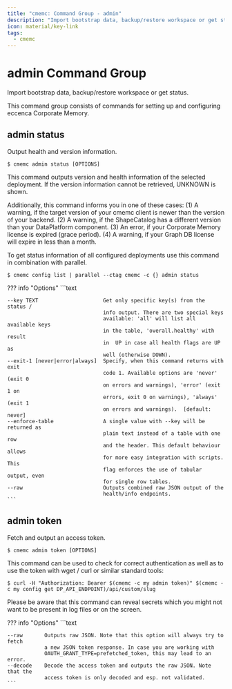 ```yaml
---
title: "cmemc: Command Group - admin"
description: "Import bootstrap data, backup/restore workspace or get status."
icon: material/key-link
tags:
  - cmemc
---
```

# admin Command Group
<!-- This file was generated - DO NOT CHANGE IT MANUALLY -->

Import bootstrap data, backup/restore workspace or get status.

This command group consists of commands for setting up and configuring eccenca Corporate Memory.


## admin status

Output health and version information.

```shell-session title="Usage"
$ cmemc admin status [OPTIONS]
```




This command outputs version and health information of the selected deployment. If the version information cannot be retrieved, UNKNOWN is shown.

Additionally, this command informs you in one of these cases: (1) A warning, if the target version of your cmemc client is newer than the version of your backend. (2) A warning, if the ShapeCatalog has a different version than your DataPlatform component. (3) An error, if your Corporate Memory license is expired (grace period). (4) A warning, if your Graph DB license will expire in less than a month.

To get status information of all configured deployments use this command in combination with parallel.

```shell-session title="Example"
$ cmemc config list | parallel --ctag cmemc -c {} admin status
```




??? info "Options"
    ```text

    --key TEXT                     Get only specific key(s) from the status /
                                   info output. There are two special keys
                                   available: 'all' will list all available keys
                                   in the table, 'overall.healthy' with result
                                   in  UP in case all health flags are UP as
                                   well (otherwise DOWN).
    --exit-1 [never|error|always]  Specify, when this command returns with exit
                                   code 1. Available options are 'never' (exit 0
                                   on errors and warnings), 'error' (exit 1 on
                                   errors, exit 0 on warnings), 'always' (exit 1
                                   on errors and warnings).  [default: never]
    --enforce-table                A single value with --key will be returned as
                                   plain text instead of a table with one row
                                   and the header. This default behaviour allows
                                   for more easy integration with scripts. This
                                   flag enforces the use of tabular output, even
                                   for single row tables.
    --raw                          Outputs combined raw JSON output of the
                                   health/info endpoints.
    ```

## admin token

Fetch and output an access token.

```shell-session title="Usage"
$ cmemc admin token [OPTIONS]
```




This command can be used to check for correct authentication as well as to use the token with wget / curl or similar standard tools:

```shell-session title="Example"
$ curl -H "Authorization: Bearer $(cmemc -c my admin token)" $(cmemc -c my config get DP_API_ENDPOINT)/api/custom/slug
```


Please be aware that this command can reveal secrets which you might not want to be present in log files or on the screen.



??? info "Options"
    ```text

    --raw       Outputs raw JSON. Note that this option will always try to fetch
                a new JSON token response. In case you are working with
                OAUTH_GRANT_TYPE=prefetched_token, this may lead to an error.
    --decode    Decode the access token and outputs the raw JSON. Note that the
                access token is only decoded and esp. not validated.
    ```

